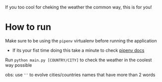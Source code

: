 If you too cool for cheking the weather the common way, this is for you!

# How to run
Make sure to be using the `pipenv` virtualenv before running the application
- If its your fist time doing this take a minute to check [pipenv docs](https://pipenv.pypa.io/en/latest/)

Run `python main.py [COUNTRY/CITY]` to check the weather in the coolest way possible

obs: use `''` to evolve cities/countries names that have more than 2 words
